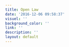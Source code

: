 ```yaml
---
title: Open Law
date: '2016-12-06 09:58:37'
visuel: ''
background_color: ''
link: ''
description: ''
layout: default
---
```

